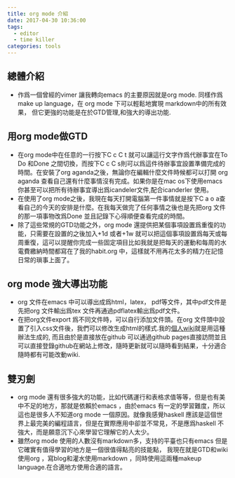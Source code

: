 ```yaml
---
title: org mode 介紹
date: 2017-04-30 10:36:00
tags:
  - editor
  - time killer
categories: tools
---
```


## 總體介紹

- 作爲一個曾經的vimer 讓我轉向emacs 的主要原因就是org mode. 同樣作爲make up language，在 org mode 下可以輕鬆地實現 markdown中的所有效果， 但它更強的功能是在於GTD管理,和強大的導出功能.

## 用org mode做GTD

- 在org mode中在任意的一行按下C c C t 就可以讓這行文字作爲代辦事宜在To Do 和Done 之間切換，而按下C c C s則可以爲這件待辦事宜設置準備完成的時間。在安裝了org aganda之後，無論你在編輯什麼文件時候都可以打開 org aganda 查看自己還有什麼事情沒有完成。如果你是在mac os下使用emacs 你甚至可以把所有待辦事宜導出爲icandeler文件,配合icanderler 使用。
- 在使用了org mode之後，我現在每天打開電腦第一件事情就是按下C a o a查看自己的今天的安排是什麼。在我每天做完了任何事情之後也是先把org 文件的那一項事物改爲Done 並且記錄下心得順便查看完成的時間。 
- 除了這些常規的GTD功能之外，org mode 還提供把某個事項設置爲重復的功能，只需要在設置的之後加入+1d 或者+1w 就可以把這個事項設置爲每天或每周重復，這可以提醒你完成一些固定項目比如我就是把每天的運動和每周的水電費繳納時間都寫在了我的habit.org 中，這樣就不用再花太多的精力在記憶日常的瑣事上面了。

## org mode 強大導出功能

- org 文件在emacs 中可以導出成爲html，latex， pdf等文件，其中pdf文件是先把org 文件輸出爲tex 文件再通過pdflatex輸出爲pdf文件。
- 在把org文件export 爲不同文件時，可以自行添加文件頭。在org 文件頭中設置了引入css文件後，我們可以修改生成html的樣式.我的[個人wiki](http://markwh1te.github.io/)就是用這種辦法生成的, 而且由於是直接放在github 可以通過github pages直接訪問並且可以直接登錄github在網站上修改，隨時更新就可以隨時看到結果，十分適合隨時都有可能改動wiki.

## 雙刃劍

- org mode 還有很多強大的功能，比如代碼運行和表格求值等等，但是也有美中不足的地方，那就是依賴於emacs ，由於emacs 有一定的學習難度，所以這也是很多人不知道org mode 一個原因。就像我感覺haskell 應該是這個世界上最完美的編程語言，但是在實際應用中卻並不常見，不是應爲haskell 不強大，而是願意沉下心來學習它理解它的人太少。
- 雖然org mode 使用的人數沒有markdown多，支持的平臺也只有emacs 但是它確實有值得學習的地方是一個很值得點亮的技能點， 我現在就是GTD和wiki使用org ，寫blog和灌水使用markdown ，同時使用這兩種makeup language.在合適地方使用合適的語言。
